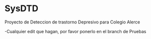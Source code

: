 # SysDTD
Proyecto de Deteccion de trastorno Depresivo para Colegio Alerce

-Cualquier edit que hagan, por favor ponerlo en el branch de Pruebas
